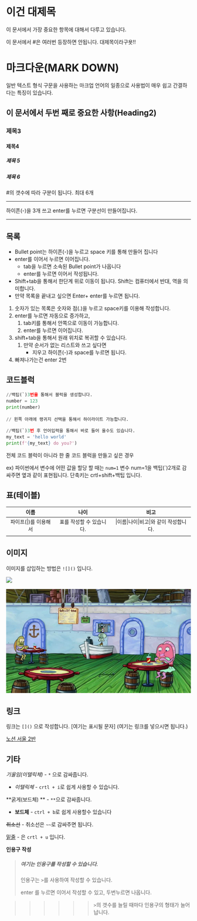 # 이건 대제목

이 문서에서 가장 중요한 항목에 대해서 다루고 있습니다.

이 문서에서 #은 여러번 등장하면 안됩니다. 대제목이라구욧!!



# 마크다운(MARK DOWN)

일반 텍스트 형식 구문을 사용하는 마크업 언어의 일종으로 사용법이 매우 쉽고 간결하다는 특징이 있습니다.

## 이 문서에서 두번 째로 중요한 사항(Heading2)

### 제목3

#### 제목4

##### 제목 5

##### 제목 6

#의 갯수에 따라 구분이 됩니다. 최대 6개

---

하이픈(-)을 3개 쓰고 enter를 누르면 구분선이 만들어집니다.

---

## 목록

- Bullet point는 하이픈(-)을 누르고 space 키를 통해 만들어 집니다
- enter를 이어서 누르면 이어집니다.
  - tab을 누르면 소속된 Bullet point가 나옵니다
  - enter를 누르면 이어서 작성됩니다.
- Shift+tab을 통해서 한단계 위로 이동이 됩니다. Shift는 컴퓨터에서 반대, 역을 의미합니다.
- 만약 목록을 끝내고 싶으면 Enter+ enter를 누르면 됩니다.

1. 숫자가 있는 목록은 숫자와 점(.)을 누르고 space키를 이용해 작성합니다.
2. enter를 누르면 자동으로 증가하고,
   1. tab키를 통해서 안쪽으로 이동이 가능합니다.
   2. enter를 누르면 이어집니다.
3. shift+tab을 통해서 원래 위치로 복귀할 수 있습니다.
   1. 만약 순서가 없는 리스트와 쓰고 싶다면
      - 지우고 하이픈(-)과 space를 누르면 됩니다.
4. 빠져나가는건 enter 2번

## 코드블럭

```python
//백팁(`)3번을 통해서 블럭을 생성합니다.
number = 123
print(number)

// 왼쪽 아래에 랭귀지 선택을 통해서 하이라이트 가능합니다.	
```

```python
//백팁(`)3번 후 언어입력을 통해서 바로 들어 올수도 있습니다.
my_text = 'hello world'
print(f'{my_text} do you?')
```

전체 코드 블럭이 아니라 한 줄 코드 블럭을 만들고 싶은 경우

ex) 파이썬에서 변수에 어떤 값을 할당 할 때는 `num=1` 변수 num=1을 백팁(`)2개로 감싸주면 옆과 같이 표현됩니다. 단축키는 crtl+shift+백팁 입니다.

## 표(테이블)

|         이름          |           나이           |                  비고                   |
| :-------------------: | :----------------------: | :-------------------------------------: |
| 파이프(\|)를 이용해서 | 표를 작성할 수 있습니다. | \|이름\|나이\|비고\|와 같이 작성합니다. |
|                       |                          |                                         |

## 이미지

이미지를 삽입하는 방법은 `![]()` 입니다. 

![](https://i.picsum.photos/id/266/200/300.jpg?hmac=nAZYC6vsnq4fuOzfge00Ylvi9ALRMbMA8wxBxIPTjs0)

<img src="마크다운.assets/집게리아.jpg" alt="집게리아" style="zoom:55%;" />

## 링크

링크는 `[]()` 으로 작성합니다. [여기는 표시될 문자] (여기는 링크를 넣으시면 됩니다.)

[노션 서울 2반](https://www.notion.so/2-1c4f5973a41c43ebafa61276f63f1818)



## 기타

*기울임(이텔릭체)* - `*` 으로 감싸줍니다.

- *이텔릭체*  - `crtl + i`로 쉽게 사용할 수 있습니다.

**굵게(보드체) ** - `**`으로 감싸줍니다.

- **보드체** - `ctrl + b`로 쉽게 사용할수 있습니다

~~취소선~~ - 취소선은 `~~`로 감싸주면 됩니다.

<u>밑줄</u> - 은 `crtl + u` 입니다.

**인용구** **작성**

> ##### 여기는 인용구를 작성할 수 있습니다.
>
> 인용구는 `>`를 사용하여 작성할 수 있습니다.
>
> enter 를 누르면 이어서 작성할 수 있고, 두번누르면 나옵니다.

>
>
>> >
>> >
>> >> > >
>> >> > >
>> >> > >`>`의 갯수를 늘릴 때마다 인용구의 형태가 늘어납니다.

